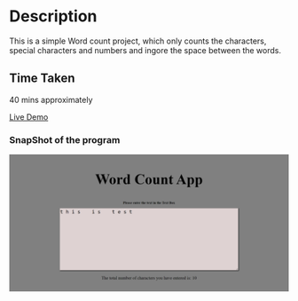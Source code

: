 # Description
This is a simple Word count project, which only counts the characters, special characters and numbers and ingore the space between the words.

## Time Taken

40 mins approximately

[Live Demo](https://caseconverter-akj.netlify.app/)

### SnapShot of the program

![Snap](./snap.png)